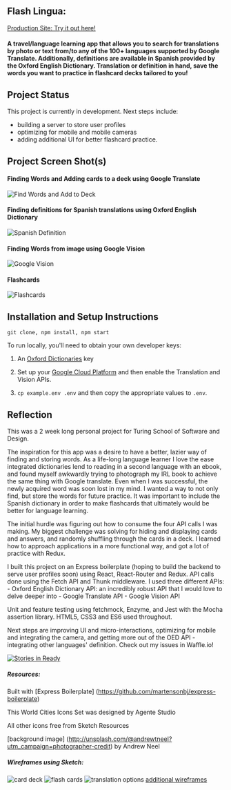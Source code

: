 ## Flash Lingua:

[Production Site: Try it out here!](https://flash-lingua.herokuapp.com/search)

#### A travel/language learning app that allows you to search for translations by photo or text from/to any of the 100+ languages supported by Google Translate. Additionally, definitions are available in Spanish provided by the Oxford English Dictionary. Translation or definition in hand, save the words you want to practice in flashcard decks tailored to you!

## Project Status
This project is currently in development. Next steps include:
* building a server to store user profiles 
* optimizing for mobile and mobile cameras
* adding additional UI for better flashcard practice.

## Project Screen Shot(s)   
#### Finding Words and Adding cards to a deck using Google Translate
![Find Words and Add to Deck](http://g.recordit.co/uGtHWQbwv4.gif)

#### Finding definitions for Spanish translations using Oxford English Dictionary
![Spanish Definition](http://g.recordit.co/tYWvYKbBPD.gif)

#### Finding Words from image using Google Vision
![Google Vision](http://g.recordit.co/k3JXmOIwlj.gif)

#### Flashcards
![Flashcards](http://g.recordit.co/vaHgMwGKQN.gif)

## Installation and Setup Instructions

`git clone, npm install, npm start`

To run locally, you'll need to obtain your own developer keys:

1. An [Oxford Dictionaries][oed] key

2. Set up your [Google Cloud Platform][google] and then enable the Translation and Vision APIs.

3. `cp example.env .env` and then copy the appropriate values to `.env`.

[oed]: https://developer.oxforddictionaries.com/documentation
[google]: https://cloud.google.com/translate/docs/getting-started

## Reflection

  This was a 2 week long personal project for Turing School of Software and Design.

 The inspiration for this app was a desire to have a better, lazier way of finding and storing words. As a life-long language learner I love the ease integrated dictionaries lend to reading in a second language with an ebook, and found myself awkwardly trying to photograph my IRL book to achieve the same thing with Google translate. Even when I was successful, the newly acquired word was soon lost in my mind. I wanted a way to not only find, but store the words for future practice. It was important to include the Spanish dictionary in order to make flashcards that ultimately would be better for language learning. 

  The initial hurdle was figuring out how to consume the four API calls I was making. My biggest challenge was solving for hiding and displaying cards and answers, and randomly shuffling through the cards in a deck. I learned how to approach applications in a more functional way, and got a lot of practice with Redux.

  I built this project on an Express boilerplate (hoping to build the backend to serve user profiles soon) using React, React-Router and Redux. API calls done using the Fetch API and Thunk middleware. I used three different APIs:
      - Oxford English Dictionary API: an incredibly robust API that I would love to delve deeper into
      - Google Translate API
      - Google Vision API
      
 Unit and feature testing using fetchmock, Enzyme, and Jest with the Mocha assertion library. HTML5, CSS3 and ES6 used throughout.

  Next steps are improving UI and micro-interactions, optimizing for mobile and integrating the camera, and getting more out of the OED API -integrating other languages' definition. Check out my issues in Waffle.io!

  [![Stories in Ready](https://badge.waffle.io/lauraturk/lt-flash-cards-express.png?label=ready&title=Ready)](https://waffle.io/lauraturk/lt-flash-cards-express?utm_source=badge)



##### Resources:
Built with [Express Boilerplate] (https://github.com/martensonbj/express-boilerplate)

This World Cities Icons Set was designed by Agente Studio

All other icons free from Sketch Resources

[background image] (http://unsplash.com/@andrewtneel?utm_campaign=photographer-credit) by Andrew Neel

##### Wireframes using Sketch:
![card deck](lt-flash-cards-express/app/screenshots/Flash-Card-Deck.png)
![flash cards](lt-flash-cards-express/app/screenshots/Flash-Cards.png)
![translation options](lt-flash-cards-express/app/screenshots/Translation-Options.png)
[additional wireframes](https://github.com/lauraturk/lt-flash-cards-express/tree/master/app/screenshots)


